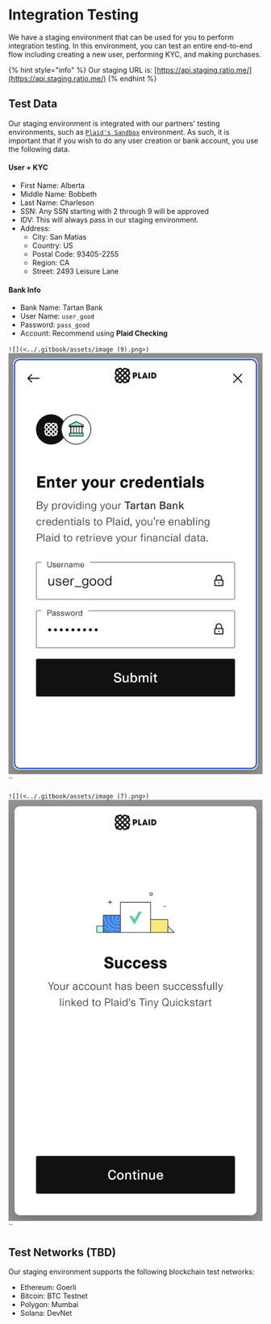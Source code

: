 # Integration Testing

We have a staging environment that can be used for you to perform integration testing. In this environment, you can test an entire end-to-end flow including creating a new user, performing KYC, and making purchases.

{% hint style="info" %}
Our staging URL is: [https://api.staging.ratio.me/](https://api.staging.ratio.me/)
{% endhint %}

## Test Data

Our staging environment is integrated with our partners' testing environments, such as [`Plaid's Sandbox`](https://plaid.com/docs/sandbox/) environment. As such, it is important that if you wish to do any user creation or bank account, you use the following data.

#### User + KYC

* First Name: Alberta
* Middle Name: Bobbeth
* Last Name: Charleson
* SSN: Any SSN starting with 2 through 9 will be approved
* IDV: This will always pass in our staging environment.
* Address:&#x20;
  * City: San Matias
  * Country: US
  * Postal Code: 93405-2255
  * Region: CA
  * Street: 2493 Leisure Lane

#### Bank Info

* Bank Name: Tartan Bank
* User Name: `user_good`
* Password: `pass_good`
* Account: Recommend using **Plaid Checking**

``![](<../.gitbook/assets/image (9).png>)``![](<../.gitbook/assets/image (5).png>)``

``![](<../.gitbook/assets/image (7).png>)``![](<../.gitbook/assets/image (8).png>)``

## Test Networks (TBD)

Our staging environment supports the following blockchain test networks:

* Ethereum: Goerli
* Bitcoin: BTC Testnet
* Polygon: Mumbai
* Solana: DevNet
